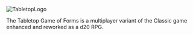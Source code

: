 ![TabletopLogo]()

The Tabletop Game of Forms is a multiplayer variant of the Classic game enhanced and reworked as a d20 RPG.
